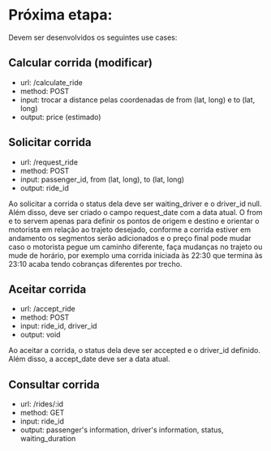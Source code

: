 # Próxima etapa:

Devem ser desenvolvidos os seguintes use cases:

## Calcular corrida (modificar)

- url: /calculate_ride
- method: POST
- input: trocar a distance pelas coordenadas de from (lat, long) e to (lat, long)
- output: price (estimado)

## Solicitar corrida

- url: /request_ride
- method: POST
- input: passenger_id, from (lat, long), to (lat, long)
- output: ride_id

Ao solicitar a corrida o status dela deve ser waiting_driver e o driver_id null. Além disso, deve ser criado o campo request_date com a data atual.
O from e to servem apenas para definir os pontos de origem e destino e orientar o motorista em relação ao trajeto desejado, conforme a corrida estiver em andamento os segmentos serão adicionados e o preço final pode mudar caso o motorista pegue um caminho diferente, faça mudanças no trajeto ou mude de horário, por exemplo uma corrida iniciada às 22:30 que termina às 23:10 acaba tendo cobranças diferentes por trecho.

## Aceitar corrida

- url: /accept_ride
- method: POST
- input: ride_id, driver_id
- output: void

Ao aceitar a corrida, o status dela deve ser accepted e o driver_id definido. Além disso, a accept_date deve ser a data atual.

## Consultar corrida

- url: /rides/:id
- method: GET
- input: ride_id
- output: passenger's information, driver's information, status, waiting_duration